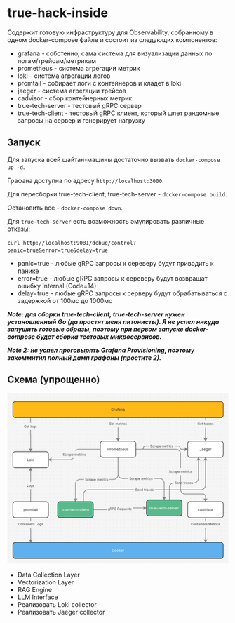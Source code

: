 # true-hack-inside

Содержит готовую инфраструктуру для Observability, собранному в одном docker-compose файле и состоит из следующих
компонентов:

- grafana - собстенно, сама система для визуализации данных по логам/трейсам/метрикам
- prometheus - система агрегации метрик
- loki - система агрегации логов
- promtail - собирает логи с контейнеров и кладет в loki
- jaeger - система агрегации трейсов
- cadvisor - сбор контейнерных метрик
- true-tech-server - тестовый gRPC сервер
- true-tech-client - тестовый gRPC клиент, который шлет рандомные запросы на сервер и генерирует нагрузку

## Запуск

Для запуска всей шайтан-машины достаточно вызвать `docker-compose up -d`.

Графана доступна по адресу `http://localhost:3000`.

Для пересборки true-tech-client, true-tech-server - `docker-compose build`.

Остановить все - `docker-compose down`.

Для `true-tech-server` есть возможность эмулировать различные отказы:

`curl http://localhost:9081/debug/control?panic=true&error=true&delay=true`
* panic=true - любые gRPC запросы к сереверу будут приводить к панике
* error=true - любые gRPC запросы к сереверу будут возвращат ошибку Internal (Code=14)
* delay=true - любые gRPC запросы к серверу будут обрабатываться с задержкой от 100мс до 1000мс


***Note: для сборки true-tech-client, true-tech-server нужен установленный Go (да простят меня питонисты).
Я не успел никуда запушить готовые образы, поэтому при первом запуске docker-compose будет сборка тестовых микросервисов.***

***Note 2: не успел проговырять Grafana Provisioning, поэтому закоммитил полный дамп графаны (простите 2).***


## Схема (упрощенно)

![img.png](img.png)

* Data Collection Layer
* Vectorization Layer
* RAG Engine
* LLM Interface 
* Реализовать Loki collector 
* Реализовать Jaeger collector